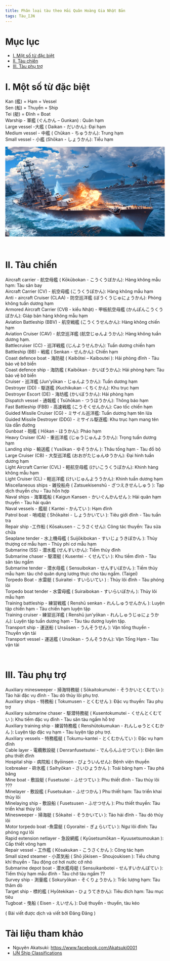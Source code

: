 ```yaml
---
title: Phân loại tàu theo Hải Quân Hoàng Gia Nhật Bản
tags: Tàu_IJN
---
```


# Mục lục
- [I. Một số từ đặc biệt](#1)
- [II. Tàu chiến](#2)
- [III. Tàu phụ trợ](#3)

<a name=1></a>

# I. Một số từ đặc biệt
Kan (艦) = Hạm = Vessel <br>
Sen (船) = Thuyền = Ship <br>
Tei (艇) = Đĩnh = Boat <br>
Warship - 軍艦 (ぐんかん – Gunkan) : Quân hạm <br>
Large vessel -大艦 ( Daikan - だいかん): Đại hạm <br>
Medium vessel - 中艦 ( Chūkan - ちゅうかん): Trung hạm <br>
Small vessel - 小艦 (Shōkan - しょうかん): Tiểu hạm <br>

![](/assets/image/2020-03-22-1.png)

<a name=2></a> <br>

# II. Tàu chiến
Aircraft carrier  - 航空母艦 ( Kōkūbokan - こうくうぼかん): Hàng không mẫu hạm: Tàu sân bay <br>
Aircraft Carrier (CV) - 航空母艦 (こうくうぼかん): Hàng không mẫu hạm <br>
Anti - aircraft Cruiser (CLAA) - 防空巡洋艦 (ぼうくうじゅにょうかん): Phòng không tuần dương hạm <br>
Armored Aircraft Carrier (CVB - kiểu Nhật) - 甲板航空母艦 (かんぽんこうくうぼかん): Giáp bản hàng không mẫu hạm <br>
Aviation Battleship (BBV) - 航空戦艦 (こうくうせんかん): Hàng không chiến hạm <br>
Aviation Cruiser (CAV) - 航空巡洋艦 (航空じゅんようかん): Hàng không tuần dương hạm. <br>
Battlecruiser (CC) - 巡洋戦艦 (じんようせんかん): Tuần dương chiến hạm <br>
Battleship (BB) - 戦艦 ( Senkan - せんかん): Chiến hạm <br>
Coast defence boat - 海防艇 ( Kaibōtei – Kaiboutei ): Hải phòng đĩnh - Tàu bảo vệ bờ biển <br>
Coast defence ship - 海防艦 ( Kaibōkan - かいぼうかん): Hải phòng hạm: Tàu bảo vệ bờ biển <br>
Cruiser - 巡洋艦 (Jun'yōkan - じゅんようかん): Tuần dương hạm <br>
Destroyer (DD) - 駆逐艦 (Kuchikukan -くちくかん): Khu trục hạm <br>
Destroyer Escort (DE) - 海坊艦 (かいぼうかん): Hải phòng hạm <br>
Dispatch vessel  - 通報艦 ( Tsūhōkan - つうほうかん): Thông báo hạm <br>
Fast Battleship (FBB) - 高速戦艦 (こうそくせんかん): Cao tốc chiến hạm <br>
Guided Missile Cruiser (CG) - ミサイル巡洋艦: Tuần dương hạm tên lửa <br>
Guided Missile Destroyer (DDG) - ミサイル駆逐艦: Khu trục hạm mang tên lửa dẫn đường <br>
Gunboat - 砲艦 ( Hōkan - ほうかん): Pháo hạm <br>
Heavy Cruiser (CA) - 重巡洋艦 (じゅうじゅんようかん): Trọng tuần dương hạm <br>
Landing ship - 輸送艦 ( Yusōkan - ゆそうかん ): Thâu tống hạm - Tàu đổ bộ <br>
Large Cruiser (CB) - 大型巡洋艦 (おおがたじゅんゆうかん): Đại hình tuần dương hạm <br>
Light Aircraft Carrier (CVL) - 軽航空母艦 (けいこうくうぼかん): Khinh hàng không mẫu hạm <br>
Light Cruiser (CL) - 軽巡洋艦 (けいじゅんよううかん): Khinh tuần dương hạm <br>
Miscellaneous ships - 雑役船舟 ( Zatsuekisenshū - ざつえきせんしゅう ): Tạp dịch thuyền chu - Tàu hỗn hợp <br>
Naval ships - 海軍艦船 ( Kaigun Kansen - かいぐんかんせん ): Hải quân hạm thuyền - Tàu hải quân <br>
Naval vessels - 艦艇 ( Kantei - かんてい ): Hạm đĩnh <br>
Patrol boat - 哨戒艇 ( Shōkaitei - しょうかいてい ): Tiêu giới đĩnh - Tàu tuần tra <br>
Repair ship -工作船 ( Kōsakusen - こうさくせん): Công tác thuyền: Tàu sửa chữa <br>
Seaplane tender - 水上機母艦 ( Suijōkibokan - すいじょうきぼかん ): Thủy thượng cơ mẫu hạm - Thủy phi cơ mẫu hạm <br>
Submarine (SS) - 潜水艦 (せんすいかん): Tiềm thủy đỉnh <br>
Submarine chaser - 駆潜艇 ( Kusentei - くせんてい ): Khu tiềm đĩnh - Tàu săn tàu ngầm <br>
Submarine tender - 潜水母艦 ( Sensuibokan - せんすいぼかん ): Tiềm thủy mẫu hạm: tàu chở quân dụng lương thực cho tàu ngầm. (Taigei) <br>
Torpedo Boat - 水雷艇 ( Suiraitei - すいらいてい ) : Thủy lôi đĩnh - Tàu phóng lôi <br>
Torpedo boat tender - 水雷母艦 ( Suiraibokan - すいらいぼかん ): Thủy lôi mẫu hạm <br>
Training battleship - 練習戦艦 ( Renshū senkan - れんしゅうせんかん ): Luyện tập chiến hạm - Tàu chiến hạm luyện tập <br>
Training cruiser - 練習巡洋艦 ( Renshū jun'yōkan - れんしゅうじゅにょうかん): Luyện tập tuần dương hạm - Tàu tàu dương luyên tập. <br>
Transport ship  - 運送船 ( Unsōsen - うんそうせん ): Vận tống thuyền - Thuyền vận tải <br>
Transport vessel - 運送艦 ( Unsōkan - うんそうかん): Vận Tống Hạm - Tàu vận tải <br>


<a name=3></a> <br>

# III. Tàu phụ trợ
Auxiliary minesweeper - 掃海特務艇 ( Sōkaitokumutei - そうかいとくむてい ): Tảo hải đặc vụ đĩnh - Tàu dò thủy lôi phụ trợ. <br>
Auxiliary ships - 特務船 ( Tokumusen - とくむせん ): Đặc vụ thuyền: Tàu phụ trợ <br>
Auxiliary submarine chaser - 駆潜特務艇 ( Kusentokumutei - くせんとくむてい ): Khu tiềm đặc vụ đĩnh - Tàu săn tàu ngầm hỗ trợ <br>
Auxiliary training ship - 練習特務艦 ( Renshūtokumukan - れんしゅうとくむかん ): Luyện tập đặc vụ hạm - Tàu luyện tập phụ trợ. <br>
Auxiliary vessels - 特務艦艇 ( Tokumu-kantei - とくむかんてい ): Đặc vụ hạm đĩnh <br>
Cable layer - 電纜敷設艇 ( Denranfusetsutei - でんらんふせつてい ): Điện lãm phu thiết đĩnh <br>
Hospital ship - 病院船 ( Byōinsen - びょういんせん): Bệnh viện thuyền <br>
Icebreaker - 砕氷艦 ( Saihyōkan - さいひょうかん ): Toái băng hạm - Tàu phá băng <br>
Mine boat - 敷設艇 ( Fusetsutei - ふせつてい ): Phu thiết đĩnh - Tàu thủy lôi ??? <br>
Minelayer - 敷設艦 ( Fusetsukan - ふせつかん ) Phu thiết hạm: Tàu triển khai thùy lôi <br>
Minelaying ship - 敷設船 ( Fusetsusen - ふせつせん ): Phu thiết thuyền: Tàu triển khai thùy lôi <br>
Minesweeper - 掃海艇 ( Sōkaitei - そうかいてい  ): Tảo hải đĩnh - Tàu dò thủy lôi <br>
Motor torpedo boat -魚雷艇 ( Gyoraitei - ぎょらいてい ): Ngư lôi đĩnh: Tàu phóng ngư lôi <br>
Rapid extension netlayer - 急設網艦 ( Kyūsetsumōkan – Kyuusetsumoukan ): Cấp thiết võng hạm <br>
Repair vessel - 工作艦 ( Kōsakukan - こうさくかん ): Công tác hạm <br>
Small sized steamer - 小蒸気船 ( Shō jōkisen – Shoujoukisen ): Tiểu chưng khí thuyền - Tàu động cơ hơi nước cỡ nhỏ <br>
Submarine depot boat - 潜水艦母艇 ( Sensuikanbotei - せんすいかんぼてい ): Tiềm thủy hạm mẫu đĩnh - Tàu chở tàu ngầm ?? <br>
Survey ship - 測量艦 ( Sokuryōkan - そくりょうかん ): Trắc lượng hạm: Tàu thăm dò <br>
Target ship - 標的艦 ( Hyōtekikan - ひょうてきかん): Tiêu đích hạm: Tàu mục tiêu <br>
Tugboat - 曳船 ( Eisen - えいせん ): Duệ thuyền - thuyền, tàu kéo <br>

 ( Bài viết được dịch và viết bởi Đăng Đăng ) <br>

# Tài liệu tham khảo
- Nguyên Akatsuki: https://www.facebook.com/Akatsuki0001 <br>
- [IJN Ship Classifications](https://en.wikipedia.org/wiki/Imperial_Japanese_Navy_ship_classifications)